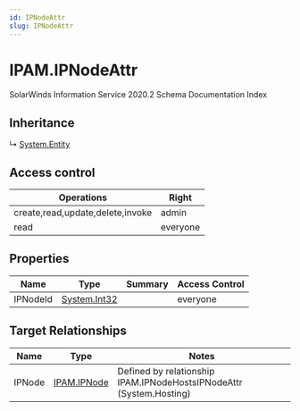 ```yaml
---
id: IPNodeAttr
slug: IPNodeAttr
---
```


# IPAM.IPNodeAttr

SolarWinds Information Service 2020.2 Schema Documentation Index

## Inheritance

↳ [System.Entity](./../System/Entity)

## Access control

| Operations | Right |
| ------ | ------ |
| create,read,update,delete,invoke | admin |
| read | everyone |

## Properties

| Name | Type | Summary | Access Control |
| ------ | ------ | ------ | ------ |
| IPNodeId | [System.Int32](https://docs.microsoft.com/en-us/dotnet/api/system.int32) |  | everyone |

## Target Relationships

| Name | Type | Notes |
| ------ | ------ | ------ |
| IPNode | [IPAM.IPNode](./../IPAM/IPNode) | Defined by relationship IPAM.IPNodeHostsIPNodeAttr (System.Hosting) |

